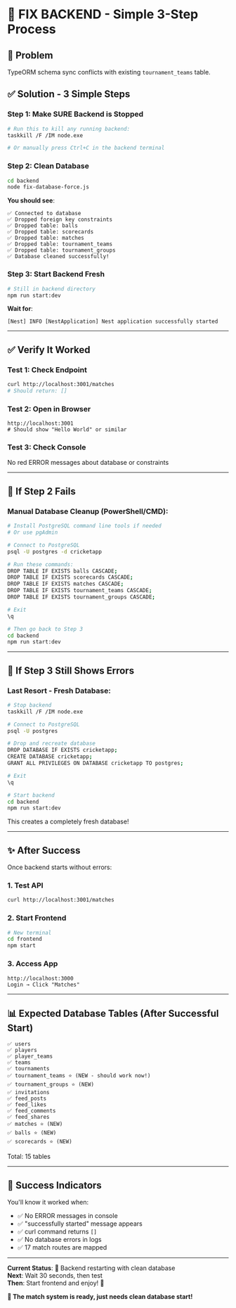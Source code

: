 # 🔧 FIX BACKEND - Simple 3-Step Process

## 🚨 **Problem**
TypeORM schema sync conflicts with existing `tournament_teams` table.

## ✅ **Solution - 3 Simple Steps**

### Step 1: Make SURE Backend is Stopped
```bash
# Run this to kill any running backend:
taskkill /F /IM node.exe

# Or manually press Ctrl+C in the backend terminal
```

### Step 2: Clean Database
```bash
cd backend
node fix-database-force.js
```

**You should see**:
```
✅ Connected to database
✅ Dropped foreign key constraints
✅ Dropped table: balls
✅ Dropped table: scorecards
✅ Dropped table: matches
✅ Dropped table: tournament_teams
✅ Dropped table: tournament_groups
✅ Database cleaned successfully!
```

### Step 3: Start Backend Fresh
```bash
# Still in backend directory
npm run start:dev
```

**Wait for**:
```
[Nest] INFO [NestApplication] Nest application successfully started
```

---

## ✅ **Verify It Worked**

### Test 1: Check Endpoint
```bash
curl http://localhost:3001/matches
# Should return: []
```

### Test 2: Open in Browser
```
http://localhost:3001
# Should show "Hello World" or similar
```

### Test 3: Check Console
No red ERROR messages about database or constraints

---

## 🎯 **If Step 2 Fails**

### Manual Database Cleanup (PowerShell/CMD):
```bash
# Install PostgreSQL command line tools if needed
# Or use pgAdmin

# Connect to PostgreSQL
psql -U postgres -d cricketapp

# Run these commands:
DROP TABLE IF EXISTS balls CASCADE;
DROP TABLE IF EXISTS scorecards CASCADE;
DROP TABLE IF EXISTS matches CASCADE;
DROP TABLE IF EXISTS tournament_teams CASCADE;
DROP TABLE IF EXISTS tournament_groups CASCADE;

# Exit
\q

# Then go back to Step 3
cd backend
npm run start:dev
```

---

## 🎯 **If Step 3 Still Shows Errors**

### Last Resort - Fresh Database:
```bash
# Stop backend
taskkill /F /IM node.exe

# Connect to PostgreSQL
psql -U postgres

# Drop and recreate database
DROP DATABASE IF EXISTS cricketapp;
CREATE DATABASE cricketapp;
GRANT ALL PRIVILEGES ON DATABASE cricketapp TO postgres;

# Exit
\q

# Start backend
cd backend
npm run start:dev
```

This creates a completely fresh database!

---

## ✨ **After Success**

Once backend starts without errors:

### 1. Test API
```bash
curl http://localhost:3001/matches
```

### 2. Start Frontend
```bash
# New terminal
cd frontend
npm start
```

### 3. Access App
```
http://localhost:3000
Login → Click "Matches"
```

---

## 📊 **Expected Database Tables (After Successful Start)**

```
✅ users
✅ players  
✅ player_teams
✅ teams
✅ tournaments
✅ tournament_teams ⭐ (NEW - should work now!)
✅ tournament_groups ⭐ (NEW)
✅ invitations
✅ feed_posts
✅ feed_likes
✅ feed_comments
✅ feed_shares
✅ matches ⭐ (NEW)
✅ balls ⭐ (NEW)
✅ scorecards ⭐ (NEW)
```

Total: 15 tables

---

## 🎉 **Success Indicators**

You'll know it worked when:
- ✅ No ERROR messages in console
- ✅ "successfully started" message appears
- ✅ curl command returns `[]`
- ✅ No database errors in logs
- ✅ 17 match routes are mapped

---

**Current Status**: 🔄 Backend restarting with clean database  
**Next**: Wait 30 seconds, then test  
**Then**: Start frontend and enjoy! 🚀

**🎯 The match system is ready, just needs clean database start!**

